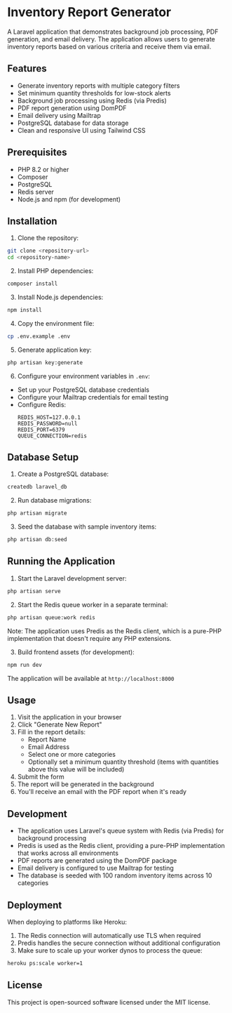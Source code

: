 # Inventory Report Generator

A Laravel application that demonstrates background job processing, PDF generation, and email delivery. The application allows users to generate inventory reports based on various criteria and receive them via email.

## Features

- Generate inventory reports with multiple category filters
- Set minimum quantity thresholds for low-stock alerts
- Background job processing using Redis (via Predis)
- PDF report generation using DomPDF
- Email delivery using Mailtrap
- PostgreSQL database for data storage
- Clean and responsive UI using Tailwind CSS

## Prerequisites

- PHP 8.2 or higher
- Composer
- PostgreSQL
- Redis server
- Node.js and npm (for development)

## Installation

1. Clone the repository:
```bash
git clone <repository-url>
cd <repository-name>
```

2. Install PHP dependencies:
```bash
composer install
```

3. Install Node.js dependencies:
```bash
npm install
```

4. Copy the environment file:
```bash
cp .env.example .env
```

5. Generate application key:
```bash
php artisan key:generate
```

6. Configure your environment variables in `.env`:
- Set up your PostgreSQL database credentials
- Configure your Mailtrap credentials for email testing
- Configure Redis:
  ```
  REDIS_HOST=127.0.0.1
  REDIS_PASSWORD=null
  REDIS_PORT=6379
  QUEUE_CONNECTION=redis
  ```

## Database Setup

1. Create a PostgreSQL database:
```bash
createdb laravel_db
```

2. Run database migrations:
```bash
php artisan migrate
```

3. Seed the database with sample inventory items:
```bash
php artisan db:seed
```

## Running the Application

1. Start the Laravel development server:
```bash
php artisan serve
```

2. Start the Redis queue worker in a separate terminal:
```bash
php artisan queue:work redis
```
Note: The application uses Predis as the Redis client, which is a pure-PHP implementation that doesn't require any PHP extensions.

3. Build frontend assets (for development):
```bash
npm run dev
```

The application will be available at `http://localhost:8000`

## Usage

1. Visit the application in your browser
2. Click "Generate New Report"
3. Fill in the report details:
   - Report Name
   - Email Address
   - Select one or more categories
   - Optionally set a minimum quantity threshold (items with quantities above this value will be included)
4. Submit the form
5. The report will be generated in the background
6. You'll receive an email with the PDF report when it's ready

## Development

- The application uses Laravel's queue system with Redis (via Predis) for background processing
- Predis is used as the Redis client, providing a pure-PHP implementation that works across all environments
- PDF reports are generated using the DomPDF package
- Email delivery is configured to use Mailtrap for testing
- The database is seeded with 100 random inventory items across 10 categories

## Deployment

When deploying to platforms like Heroku:
1. The Redis connection will automatically use TLS when required
2. Predis handles the secure connection without additional configuration
3. Make sure to scale up your worker dynos to process the queue:
```bash
heroku ps:scale worker=1
```

## License

This project is open-sourced software licensed under the MIT license.
